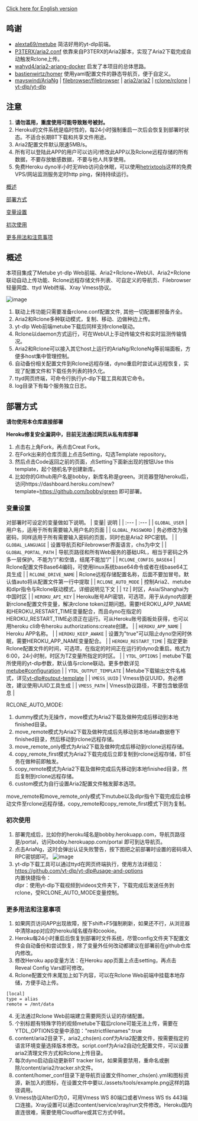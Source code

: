 [Click here for English version](https://github.com/djxpat254/heroku-aio/blob/main/README_en.md)

## 鸣谢
- [alexta69/metube](https://github.com/alexta69/metube) 简洁好用的yt-dlp前端。
- [P3TERX/aria2.conf](https://github.com/P3TERX/aria2.conf)  依靠来自P3TERX的Aria2脚本，实现了Aria2下载完成自动触发Rclone上传。
- [wahyd4/aria2-ariang-docker](https://github.com/wahyd4/aria2-ariang-docker)  启发了本项目的总体思路。
- [bastienwirtz/homer](https://github.com/bastienwirtz/homer)  使用yaml配置文件的静态导航页，便于自定义。
- [mayswind/AriaNg](https://github.com/mayswind/AriaNg) | [filebrowser/filebrowser](https://github.com/filebrowser/filebrowser) | [aria2/aria2](https://github.com/aria2/aria2) | [rclone/rclone](https://github.com/rclone/rclone) | [yt-dlp/yt-dlp](https://github.com/yt-dlp/yt-dlp)
## 注意
 1. **请勿滥用，重度使用可能导致账号被封。**
 2. Heroku的文件系统是临时性的，每24小时强制重启一次后会恢复到部署时状态。不适合长期BT下载和共享文件用途。
 3. Aria2配置文件默认限速5MB/s。
 4. 所有可以登陆此APP的用户可以访问/修改此APP以及Rclone远程存储的所有数据，不要存放敏感数据，不要与他人共享使用。
 5. 免费Heroku dyno半小时无Web访问会休眠，可以使用[hetrixtools](https://hetrixtools.com/uptime-monitor/215727.html)这样的免费VPS/网站监测服务定时http ping，保持持续运行。

[概述](#概述) 

[部署方式](#部署方式) 

[变量设置](#变量设置)  

[初次使用](#初次使用)  

[更多用法和注意事项](#更多用法和注意事项)  

## 概述
本项目集成了Metube yt-dlp Web前端、Aria2+Rclone+WebUI、Aria2+Rclone联动自动上传功能、Rclone远程存储文件列表、可自定义的导航页、Filebrowser轻量网盘、ttyd Web终端、Xray Vmess协议。

![image](https://user-images.githubusercontent.com/98247050/165098261-7290ff50-ec0f-47ac-b8ec-7fe09f468a0e.png)

 1. 联动上传功能只需要准备rclone.conf配置文件, 其他一切配置都预备齐全。
 2. Aria2和Rclone多种联动模式，复制、移动、边做种边上传。
 3. yt-dlp Web前端metube下载后同样支持rclone联动。
 4. Rclone以daemon方式运行，可在WebUI上手动传输文件和实时监测传输情况。
 5. Aria2和Rclone可以接入其它host上运行的AriaNg/RcloneNg等前端面板，方便多host集中管理控制。
 6. 自动备份相关配置文件到Rclone远程存储，dyno重启时尝试从远程恢复，实现了配置文件和下载任务列表的持久化。
 7. ttyd网页终端，可命令行执行yt-dlp下载工具和其它命令。
 8. log目录下有每个服务独立日志。
## 部署方式

 **请勿使用本仓库直接部署**  
 
  **Heroku修复安全漏洞中，目前无法通过网页从私有库部署**  
 
 1. 点击右上角Fork，再点击Creat Fork。
 2. 在Fork出来的仓库页面上点击Setting，勾选Template repository。
 3. 然后点击Code返回之前的页面，点Setting下面新出现的按钮Use this template，起个随机名字创建新库。
 4. 比如你的Github用户名是bobby，新库名称是green。浏览器登陆heroku后，访问https://dashboard.heroku.com/new?template=https://github.com/bobby/green 即可部署。
 
### 变量设置
对部署时可设定的变量做如下说明。
| 变量| 说明 |
| :--- | :--- |
| `GLOBAL_USER` | 用户名，适用于所有需要输入用户名的页面 |
| `GLOBAL_PASSWORD` | 务必修改为强密码，同样适用于所有需要输入密码的页面，同时也是Aria2 RPC密钥。 |
| `GLOBAL_LANGUAGE` | 设置导航页和Filebrowser界面语言，chs为中文 |
| `GLOBAL_PORTAL_PATH` | 导航页路径和所有Web服务的基础URL，相当于密码之外多一层保护。不能为“/"和空值，结尾不能加“/" |
| `RCLONE_CONFIG_BASE64` | Rclone配置文件Base64编码，可使用linux系统base64命令或者在线base64工具生成 |
| `RCLONE_DRIVE_NAME` | Rclone远程存储配置名称，后面不要加冒号。默认值auto将从配置文件第一行中提取 |
| `RCLONE_AUTO_MODE` | 控制Aria2、metube和dlpr指令与Rclone联动模式，详细说明见下文 |
| `TZ` | 时区，Asia/Shanghai为中国时区 |
| `HEROKU_API_KEY` | Heroku账号API密钥，可选项，用于从dyno内部更新rclone配置文件变量，解决rclone token过期问题。需要HEROKU_APP_NAME和HEROKU_RESTART_TIME变量配合，而且dyno在指定的HEROKU_RESTART_TIME必须正在运行。可从Heroku账号面板处获得，也可以用heroku cli命令heroku authorizations:create创建。 |
| `HEROKU_APP_NAME` | Heroku APP名称。 |
| `HEROKU_KEEP_AWAKE` | 设置为"true"可以阻止dyno空闲时休眠，需要HEROKU_APP_NAME变量配合。 |
| `HEROKU_RESTART_TIME` | 指定更新Rclone配置文件的时间，可选项，在指定的时间正在运行的dyno会重启。格式为6:00，24小时制，时区为TZ变量所指定的时区。 |
| `YTDL_OPTIONS` | metube下载所使用的yt-dlp参数，默认值与rclone联动。更多参数详见[metube#configuration](https://github.com/alexta69/metube#configuration-via-environment-variables) |
| `YTDL_OUTPUT_TEMPLATE` | Metube下载输出文件名格式，详见[yt-dlp#output-template](https://github.com/yt-dlp/yt-dlp#output-template) |
| `VMESS_UUID` | Vmess协议UUID，务必修改，建议使用UUID工具生成 |
| `VMESS_PATH` | Vmess协议路径，不要包含敏感信息 |

 RCLONE_AUTO_MODE:  
 1. dummy模式为无操作，move模式为Aria2下载及做种完成后移动到本地finished目录。
 2. move_remote模式为Aria2下载及做种完成后先移动到本地data数据卷下finished目录，然后移动到rclone远程存储。
 3. move_remote_only模式为Aria2下载及做种完成后移动到rclone远程存储。
 4. copy_remote_first模式为Aria2下载完成后立即复制到rclone远程存储，BT任务在做种前即触发。
 5. copy_remote模式为Aria2下载及做种完成后先移动到本地finished目录，然后复制到rclone远程存储。
 6. custom模式为自行设置Aria2配置文件触发脚本选项。   
 
 move_remote和move_remote_only模式下mutube以及dlpr指令下载完成后会移动文件至rclone远程存储，copy_remote和copy_remote_first模式下则为复制。  
 
### 初次使用
 1. 部署完成后，比如你的heroku域名是bobby.herokuapp.com，导航页路径是/portal，访问bobby.herokuapp.com/portal 即可到达导航页。 
 2. 点击AriaNg，这时会弹出认证失败警告，按下图把之前部署时设置的密码填入RPC密钥即可。
   ![image](https://user-images.githubusercontent.com/98247050/163184113-d0f09e78-01f9-4d4a-87b9-f4a9c1218253.png)
 3. yt-dlp下载工具可以通过ttyd在网页终端执行，使用方法详细见：https://github.com/yt-dlp/yt-dlp#usage-and-options  
    内置快捷指令：  
    dlpr：使用yt-dlp下载视频到videos文件夹下，下载完成后发送任务到rclone，受RCLONE_AUTO_MODE变量控制。  
### 更多用法和注意事项
 1. 如果网页访问APP出现故障，按下shift+F5强制刷新，如果还不行，从浏览器中清除app对应的heroku域名缓存和cookie。
 2. Heroku每24小时重启后恢复到部署时文件系统，尽管config文件夹下配置文件会自动备份和尝试恢复，除了变量外任何改动都建议在部署前在github仓库内修改。
 3. 修改Heroku app变量方法：在Heroku app页面上点击setting，再点击Reveal Config Vars即可修改。
 4. Rclone配置文件末尾加上如下内容，可以在Rclone Web前端中挂载本地存储，方便手动上传。
```
[local]
type = alias
remote = /mnt/data
```
 4. 无法通过Rclone Web前端建立需要网页认证的存储配置。
 5. 个别标题有特殊字符的视频metube下载后rclone可能无法上传，需要在YTDL_OPTIONS变量中添加："restrictfilenames":true
 6. content/aria2目录下，aria2_chs(en).conf为Aria2配置文件，按需要指定的语言环境变量选择版本修改。script.conf为Aria2自动化配置文件，可以设置aria2清理文件方式和Rclone上传目录。
 7. 每次dyno启动自动更新BT tracker list，如果需要禁用，重命名或删除/content/aria2/tracker.sh文件。
 8. content/homer_conf目录下是导航页设置文件homer_chs(en).yml和图标资源，新加入的图标，在设置文件中要以./assets/tools/example.png这样的路径调用。
 9. Vmess协议AlterID为0，可用Vmess WS 80端口或者Vmess WS tls 443端口连接。Xray设置可以通过content/service/xray/run文件修改。Heroku国内直连很难，需要使用Cloudflare或其它方式中转。
